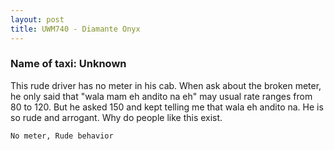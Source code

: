 ```yaml
---
layout: post
title: UWM740 - Diamante Onyx
---
```


### Name of taxi: Unknown

This rude driver has no meter in his cab. When ask about the broken meter, he only said that "wala mam eh andito na eh" may usual rate ranges from 80 to 120. But he asked 150 and kept telling me that wala eh andito na. He is so rude and arrogant.  Why do people like this exist.

```No meter, Rude behavior```
